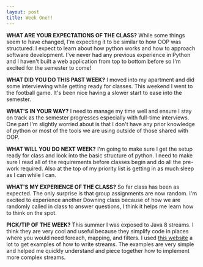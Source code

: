 ```yaml
---
layout: post
title: Week One!!
---
```

**WHAT ARE YOUR EXPECTATIONS OF THE CLASS?** While some things seem to have changed, I'm expecting it to be similar to how OOP was structured. I expect to learn about how python works and how to approach software development. I've never had any previous experience in Python and I haven't built a web application from top to bottom before so I'm excited for the semester to come!

**WHAT DID YOU DO THIS PAST WEEK?** I moved into my apartment and did some interviewing while getting ready for classes. This weekend I went to the football game. It's been nice having a slower start to ease into the semester.

**WHAT'S IN YOUR WAY?** I need to manage my time well and ensure I stay on track as the semester progresses especially with full-time interviews. One part I'm slightly worried about is that I don't have any prior knowledge of python or most of the tools we are using outside of those shared with OOP.

**WHAT WILL YOU DO NEXT WEEK?** I'm going to make sure I get the setup ready for class and look into the basic structure of python. I need to make sure I read all of the requirements before classes begin and do all the pre-work required. Also at the top of my priority list is getting in as much sleep as I can while I can.

**WHAT'S MY EXPERIENCE OF THE CLASS?** So far class has been as expected. The only surprise is that group assignments are now random. I'm excited to experience another Downing class because of how we are randomly called in class to answer questions, I think it helps me learn how to think on the spot.

**PICK/TIP OF THE WEEK?** This summer I was exposed to Java 8 streams. I think they are very cool and useful because they simplify code in places where you would need foreach, mapping, and filters. I used [this website](https://www.mkyong.com/java8/java-8-streams-filter-examples/) a lot to get examples of how to write streams. The examples are very simple and helped me quickly understand and piece together how to implement more complex streams.
